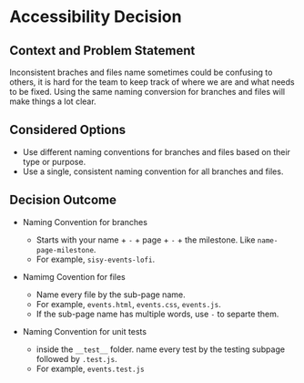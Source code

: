 # Accessibility Decision

## Context and Problem Statement

Inconsistent braches and files name sometimes could be confusing to others, it is hard for the team to keep track of where we are and what needs to be fixed. Using the same naming conversion for branches and files will make things a lot clear.

## Considered Options

* Use different naming conventions for branches and files based on their type or purpose. 
* Use a single, consistent naming convention for all branches and files.

## Decision Outcome

- Naming Convention for branches
  - Starts with your name + `-` + page  + `-` + the milestone. Like `name-page-milestone`.
  - For example, `sisy-events-lofi`.

- Namimg Covention for files 
  - Name every file by the sub-page name. 
  - For example, `events.html`, `events.css`, `events.js`.
  - If the sub-page name has multiple words, use `-` to separte them.

- Naming Convention for unit tests
  - inside the `__test__` folder. name every test by the testing subpage followed by `.test.js`.
  - For example, `events.test.js`


